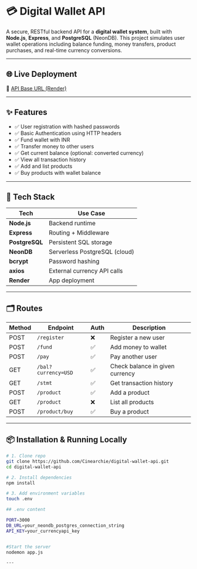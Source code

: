 # 💳 Digital Wallet API

A secure, RESTful backend API for a **digital wallet system**, built with **Node.js**, **Express**, and **PostgreSQL** (NeonDB). This project simulates user wallet operations including balance funding, money transfers, product purchases, and real-time currency conversions.

---

## 🌐 Live Deployment

🔗 [API Base URL (Render)](https://digital-wallet-api.onrender.com/api/v1)

---

## ✨ Features

- ✅ User registration with hashed passwords
- ✅ Basic Authentication using HTTP headers
- ✅ Fund wallet with INR
- ✅ Transfer money to other users
- ✅ Get current balance (optional: converted currency)
- ✅ View all transaction history
- ✅ Add and list products
- ✅ Buy products with wallet balance

---

## 🧱 Tech Stack

| Tech        | Use Case                      |
|-------------|-------------------------------|
| **Node.js** | Backend runtime               |
| **Express** | Routing + Middleware          |
| **PostgreSQL** | Persistent SQL storage   |
| **NeonDB**  | Serverless PostgreSQL (cloud) |
| **bcrypt**  | Password hashing              |
| **axios**   | External currency API calls   |
| **Render**  | App deployment                |

---

## 🗂️ Routes


| Method | Endpoint                   | Auth | Description                     |
| ------ | -------------------------- | ---- | ------------------------------- |
| POST   | `/register`                | ❌    | Register a new user             |
| POST   | `/fund`                    | ✅    | Add money to wallet             |
| POST   | `/pay`                     | ✅    | Pay another user                |
| GET    | `/bal?currency=USD`        | ✅    | Check balance in given currency |
| GET    | `/stmt`                    | ✅    | Get transaction history         |
| POST   | `/product`                 | ✅    | Add a product                   |
| GET    | `/product`                 | ❌    | List all products               |
| POST   | `/product/buy`             | ✅    | Buy a product                   |


---

## 📦 Installation & Running Locally

```bash
# 1. Clone repo
git clone https://github.com/Cinearchie/digital-wallet-api.git
cd digital-wallet-api

# 2. Install dependencies
npm install

# 3. Add environment variables
touch .env

## .env content

PORT=3000
DB_URL=your_neondb_postgres_connection_string
API_KEY=your_currencyapi_key


#Start the server
nodemon app.js

---


